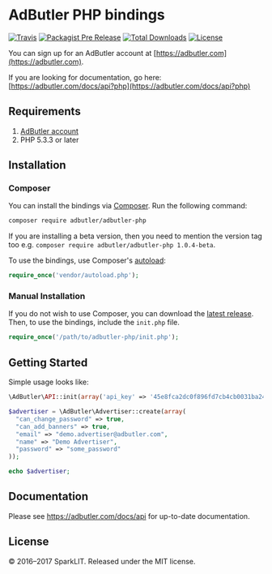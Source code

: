 # AdButler PHP bindings

[![Travis](https://img.shields.io/travis/adbutler/adbutler-php.svg?style=flat-square)](https://travis-ci.org/adbutler/adbutler-php)
[![Packagist Pre Release](https://img.shields.io/packagist/vpre/adbutler/adbutler-php.svg?style=flat-square)](https://packagist.org/packages/adbutler/adbutler-php)
[![Total Downloads](https://img.shields.io/packagist/dt/adbutler/adbutler-php.svg?style=flat-square)](https://packagist.org/packages/adbutler/adbutler-php)
[![License](https://img.shields.io/github/license/adbutler/adbutler-php.svg?style=flat-square)](https://github.com/adbutler/adbutler-php/blob/master/LICENSE)

You can sign up for an AdButler account at [https://adbutler.com](https://adbutler.com).

If you are looking for documentation, go here: [https://adbutler.com/docs/api?php](https://adbutler.com/docs/api?php)

## Requirements
  1. [AdButler account](https://adbutler.com/)
  2. PHP 5.3.3 or later

## Installation

### Composer

You can install the bindings via [Composer](http://getcomposer.org/).
Run the following command:

```bash
composer require adbutler/adbutler-php
```

If you are installing a beta version, then you need to mention the version tag
too e.g. `composer require adbutler/adbutler-php 1.0.4-beta`.

To use the bindings, use Composer's [autoload](https://getcomposer.org/doc/00-intro.md#autoloading):

```php
require_once('vendor/autoload.php');
```

### Manual Installation

If you do not wish to use Composer, you can download the
[latest release](https://github.com/adbutler/adbutler-php/releases).
Then, to use the bindings, include the `init.php` file.

```php
require_once('/path/to/adbutler-php/init.php');
```

## Getting Started

Simple usage looks like:

```php
\AdButler\API::init(array('api_key' => '45e8fca2dc0f896fd7cb4cb0031ba249'));

$advertiser = \AdButler\Advertiser::create(array(
  "can_change_password" => true,
  "can_add_banners" => true,
  "email" => "demo.advertiser@adbutler.com",
  "name" => "Demo Advertiser",
  "password" => "some_password"
));

echo $advertiser;
```

## Documentation

Please see https://adbutler.com/docs/api for up-to-date documentation.

## License
© 2016–2017 SparkLIT. Released under the MIT license.
